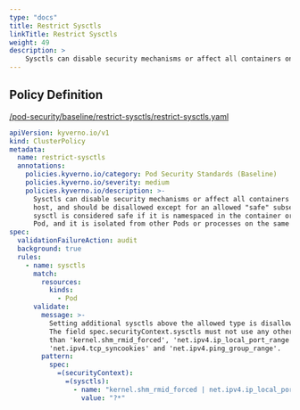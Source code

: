 ```yaml
---
type: "docs"
title: Restrict Sysctls
linkTitle: Restrict Sysctls
weight: 49
description: >
    Sysctls can disable security mechanisms or affect all containers on a host, and should be disallowed except for an allowed "safe" subset. A sysctl is considered safe if it is namespaced in the container or the Pod, and it is isolated from other Pods or processes on the same Node.
---
```


## Policy Definition
<a href="https://github.com/kyverno/policies/raw/main//pod-security/baseline/restrict-sysctls/restrict-sysctls.yaml" target="-blank">/pod-security/baseline/restrict-sysctls/restrict-sysctls.yaml</a>

```yaml
apiVersion: kyverno.io/v1
kind: ClusterPolicy
metadata:
  name: restrict-sysctls
  annotations:
    policies.kyverno.io/category: Pod Security Standards (Baseline)
    policies.kyverno.io/severity: medium
    policies.kyverno.io/description: >-
      Sysctls can disable security mechanisms or affect all containers on a
      host, and should be disallowed except for an allowed "safe" subset. A
      sysctl is considered safe if it is namespaced in the container or the
      Pod, and it is isolated from other Pods or processes on the same Node.
spec:
  validationFailureAction: audit
  background: true
  rules:
    - name: sysctls
      match:
        resources:
          kinds:
            - Pod
      validate:
        message: >-
          Setting additional sysctls above the allowed type is disallowed.
          The field spec.securityContext.sysctls must not use any other names
          than 'kernel.shm_rmid_forced', 'net.ipv4.ip_local_port_range',
          'net.ipv4.tcp_syncookies' and 'net.ipv4.ping_group_range'.
        pattern:
          spec:
            =(securityContext):
              =(sysctls):
                - name: "kernel.shm_rmid_forced | net.ipv4.ip_local_port_range | net.ipv4.tcp_syncookies | net.ipv4.ping_group_range"
                  value: "?*"

```
